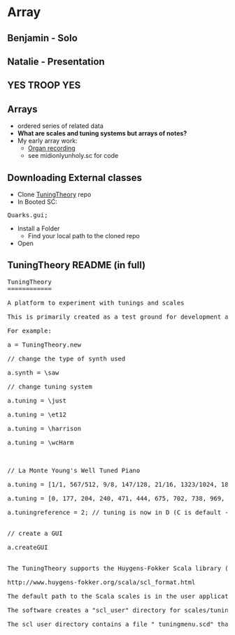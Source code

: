 # Array

## Benjamin - Solo

## Natalie - Presentation

## YES TROOP YES

## Arrays
- ordered series of related data
- **What are scales and tuning systems but arrays of notes?**
- My early array work:
  - [Organ recording](https://archive.org/details/devorahunholy)
  - see midionlyunholy.sc for code

## Downloading External classes
- Clone [TuningTheory](https://github.com/thormagnusson/TuningTheory) repo
- In Booted SC:
<pre>
Quarks.gui;
</pre>
- Install a Folder
  - Find your local path to the cloned repo
- Open

## TuningTheory README (in full)
<pre>
TuningTheory
============

A platform to experiment with tunings and scales

This is primarily created as a test ground for development and compositional work using the Threnoscope, but it should work well for teaching and experimental work exploring tunings and scales, using both a MIDI keyboard and a GUI.

For example:

a = TuningTheory.new

// change the type of synth used

a.synth = \saw

// change tuning system

a.tuning = \just

a.tuning = \et12

a.tuning = \harrison

a.tuning = \wcHarm



// La Monte Young's Well Tuned Piano

a.tuning = [1/1, 567/512, 9/8, 147/128, 21/16, 1323/1024, 189/128, 3/2, 49/32, 7/4, 441/256, 63/32]

a.tuning = [0, 177, 204, 240, 471, 444, 675, 702, 738, 969, 942, 1173] // the same in cents

a.tuningreference = 2; // tuning is now in D (C is default - integers are half-notes)


// create a GUI

a.createGUI


The TuningTheory supports the Huygens-Fokker Scala library (of more than 4000 tunings) which can be found here:

http://www.huygens-fokker.org/scala/scl_format.html

The default path to the Scala scales is in the user application support directory of SuperCollider (if you don't know where that is on your system, run this line: Platform.userAppSupportDir).

The software creates a "scl_user" directory for scales/tunings not in the Scala library and for user-created scales.

The scl_user directory contains a file "_tuningmenu.scd" that is used for populating the "tuning" menu.
</pre>
